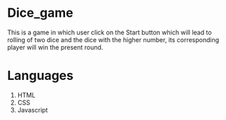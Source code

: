 # Dice_game 
This is a game in which user click on the Start button which will lead to rolling of two dice and the dice with the higher number, its corresponding player will win the present round.
# Languages
1. HTML 
2. CSS
3. Javascript
